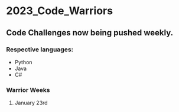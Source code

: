 # 2023_Code_Warriors

## Code Challenges now being pushed weekly.

### Respective languages: 
  - Python
  - Java
  - C#

### Warrior Weeks
  1. January 23rd